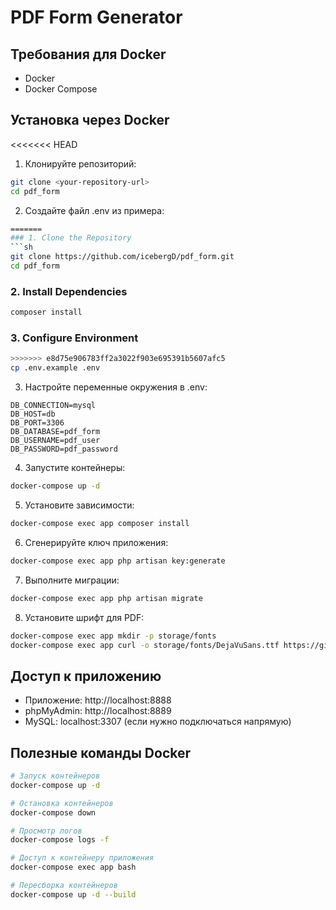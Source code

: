 # PDF Form Generator

## Требования для Docker
- Docker
- Docker Compose

## Установка через Docker

<<<<<<< HEAD
1. Клонируйте репозиторий:
```bash
git clone <your-repository-url>
cd pdf_form
```

2. Создайте файл .env из примера:
```bash
=======
### 1. Clone the Repository
```sh
git clone https://github.com/icebergD/pdf_form.git
cd pdf_form
```

### 2. Install Dependencies
```sh
composer install
```

### 3. Configure Environment
```sh
>>>>>>> e8d75e906783ff2a3022f903e695391b5607afc5
cp .env.example .env
```

3. Настройте переменные окружения в .env:
```
DB_CONNECTION=mysql
DB_HOST=db
DB_PORT=3306
DB_DATABASE=pdf_form
DB_USERNAME=pdf_user
DB_PASSWORD=pdf_password
```

4. Запустите контейнеры:
```bash
docker-compose up -d
```

5. Установите зависимости:
```bash
docker-compose exec app composer install
```

6. Сгенерируйте ключ приложения:
```bash
docker-compose exec app php artisan key:generate
```

7. Выполните миграции:
```bash
docker-compose exec app php artisan migrate
```

8. Установите шрифт для PDF:
```bash
docker-compose exec app mkdir -p storage/fonts
docker-compose exec app curl -o storage/fonts/DejaVuSans.ttf https://github.com/dejavu-fonts/dejavu-fonts/raw/master/ttf/DejaVuSans.ttf
```

## Доступ к приложению

- Приложение: http://localhost:8888
- phpMyAdmin: http://localhost:8889
- MySQL: localhost:3307 (если нужно подключаться напрямую)

## Полезные команды Docker

```bash
# Запуск контейнеров
docker-compose up -d

# Остановка контейнеров
docker-compose down

# Просмотр логов
docker-compose logs -f

# Доступ к контейнеру приложения
docker-compose exec app bash

# Пересборка контейнеров
docker-compose up -d --build
```
